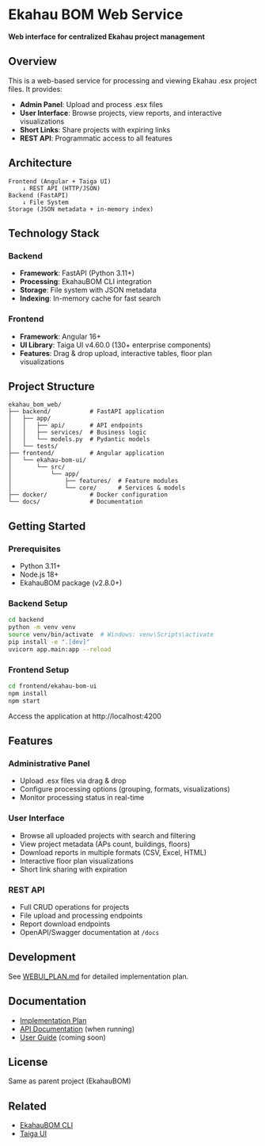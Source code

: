 # Ekahau BOM Web Service

**Web interface for centralized Ekahau project management**

## Overview

This is a web-based service for processing and viewing Ekahau .esx project files. It provides:
- **Admin Panel**: Upload and process .esx files
- **User Interface**: Browse projects, view reports, and interactive visualizations
- **Short Links**: Share projects with expiring links
- **REST API**: Programmatic access to all features

## Architecture

```
Frontend (Angular + Taiga UI)
    ↓ REST API (HTTP/JSON)
Backend (FastAPI)
    ↓ File System
Storage (JSON metadata + in-memory index)
```

## Technology Stack

### Backend
- **Framework**: FastAPI (Python 3.11+)
- **Processing**: EkahauBOM CLI integration
- **Storage**: File system with JSON metadata
- **Indexing**: In-memory cache for fast search

### Frontend
- **Framework**: Angular 16+
- **UI Library**: Taiga UI v4.60.0 (130+ enterprise components)
- **Features**: Drag & drop upload, interactive tables, floor plan visualizations

## Project Structure

```
ekahau_bom_web/
├── backend/           # FastAPI application
│   ├── app/
│   │   ├── api/       # API endpoints
│   │   ├── services/  # Business logic
│   │   └── models.py  # Pydantic models
│   └── tests/
├── frontend/          # Angular application
│   └── ekahau-bom-ui/
│       └── src/
│           └── app/
│               ├── features/  # Feature modules
│               └── core/      # Services & models
├── docker/            # Docker configuration
└── docs/              # Documentation
```

## Getting Started

### Prerequisites
- Python 3.11+
- Node.js 18+
- EkahauBOM package (v2.8.0+)

### Backend Setup
```bash
cd backend
python -m venv venv
source venv/bin/activate  # Windows: venv\Scripts\activate
pip install -e ".[dev]"
uvicorn app.main:app --reload
```

### Frontend Setup
```bash
cd frontend/ekahau-bom-ui
npm install
npm start
```

Access the application at http://localhost:4200

## Features

### Administrative Panel
- Upload .esx files via drag & drop
- Configure processing options (grouping, formats, visualizations)
- Monitor processing status in real-time

### User Interface
- Browse all uploaded projects with search and filtering
- View project metadata (APs count, buildings, floors)
- Download reports in multiple formats (CSV, Excel, HTML)
- Interactive floor plan visualizations
- Short link sharing with expiration

### REST API
- Full CRUD operations for projects
- File upload and processing endpoints
- Report download endpoints
- OpenAPI/Swagger documentation at `/docs`

## Development

See [WEBUI_PLAN.md](../WEBUI_PLAN.md) for detailed implementation plan.

## Documentation

- [Implementation Plan](../WEBUI_PLAN.md)
- [API Documentation](http://localhost:8000/docs) (when running)
- [User Guide](docs/USER_GUIDE.md) (coming soon)

## License

Same as parent project (EkahauBOM)

## Related

- [EkahauBOM CLI](https://github.com/htechno/EkahauBOM)
- [Taiga UI](https://taiga-ui.dev)
